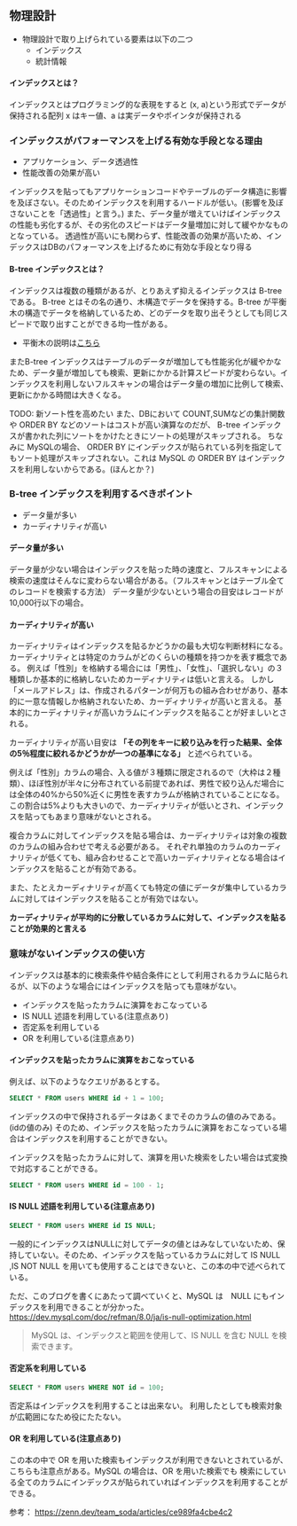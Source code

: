 ## 物理設計
- 物理設計で取り上げられている要素は以下の二つ
  - インデックス
  - 統計情報

#### インデックスとは？
インデックスとはプログラミング的な表現をすると (x, a)という形式でデータが保持される配列
x はキー値、a は実データやポインタが保持される

### インデックスがパフォーマンスを上げる有効な手段となる理由
- アプリケーション、データ透過性
- 性能改善の効果が高い

インデックスを貼ってもアプリケーションコードやテーブルのデータ構造に影響を及ぼさない。そのためインデックスを利用するハードルが低い。(影響を及ぼさないことを「透過性」と言う。)
また、データ量が増えていけばインデックスの性能も劣化するが、その劣化のスピードはデータ量増加に対して緩やかなものとなっている。
透過性が高いにも関わらず、性能改善の効果が高いため、インデックスはDBのパフォーマンスを上げるために有効な手段となり得る

#### B-tree インデックスとは？
インデックスは複数の種類があるが、とりあえず抑えるインデックスは B-tree である。
B-tree とはその名の通り、木構造でデータを保持する。B-tree が平衡木の構造でデータを格納しているため、どのデータを取り出そうとしても同じスピードで取り出すことができる均一性がある。
* 平衡木の説明は[こちら](https://the-simple.jp/what-is-a-balanced-tree-a-title-that-explains-the-basic-concept-of-data-structures-in-an-easy-to-understand-manner)

またB-tree インデックスはテーブルのデータが増加しても性能劣化が緩やかなため、データ量が増加しても検索、更新にかかる計算スピードが変わらない。インデックスを利用しないフルスキャンの場合はデータ量の増加に比例して検索、更新にかかる時間は大きくなる。

TODO: 新ソート性を高めたい
また、DBにおいて COUNT,SUMなどの集計関数 や ORDER BY などのソートはコストが高い演算なのだが、 B-tree インデックスが書かれた列にソートをかけたときにソートの処理がスキップされる。
ちなみに MySQLの場合、 ORDER BY にインデックスが貼られている列を指定してもソート処理がスキップされない。これは MySQL の ORDER BY はインデックスを利用しないからである。(ほんとか？)

### B-tree インデックスを利用するべきポイント
- データ量が多い
- カーディナリティが高い

#### データ量が多い
データ量が少ない場合はインデックスを貼った時の速度と、フルスキャンによる検索の速度はそんなに変わらない場合がある。（フルスキャンとはテーブル全てのレコードを検索する方法）
データ量が少ないという場合の目安はレコードが10,000行以下の場合。

#### カーディナリティが高い

カーディナリティはインデックスを貼るかどうかの最も大切な判断材料になる。カーディナリティとは特定のカラムがどのくらいの種類を持つかを表す概念である。
例えば「性別」を格納する場合には「男性」、「女性」、「選択しない」の３種類しか基本的に格納しないためカーディナリティは低いと言える。
しかし「メールアドレス」は、作成されるパターンが何万もの組み合わせがあり、基本的に一意な情報しか格納されないため、カーディナリティが高いと言える。
基本的にカーディナリティが高いカラムにインデックスを貼ることが好ましいとされる。

カーディナリティが高い目安は **「その列をキーに絞り込みを行った結果、全体の5％程度に絞れるかどうかが一つの基準になる」** と述べられている。

例えば「性別」カラムの場合、入る値が３種類に限定されるので（大枠は２種類）、ほぼ性別が半々に分布されている前提であれば、男性で絞り込んだ場合には全体の40%から50%近くに男性を表すカラムが格納されていることになる。この割合は5%よりも大きいので、カーディナリティが低いとされ、インデックスを貼ってもあまり意味がないとされる。

複合カラムに対してインデックスを貼る場合は、カーディナリティは対象の複数のカラムの組み合わせで考える必要がある。
それぞれ単独のカラムのカーディナリティが低くても、組み合わせることで高いカーディナリティとなる場合はインデックスを貼ることが有効である。

また、たとえカーディナリティが高くても特定の値にデータが集中しているカラムに対してはインデックスを貼ることが有効ではない。

**カーディナリティが平均的に分散しているカラムに対して、インデックスを貼ることが効果的と言える**

### 意味がないインデックスの使い方

インデックスは基本的に検索条件や結合条件にとして利用されるカラムに貼られるが、以下のような場合にはインデックスを貼っても意味がない。

- インデックスを貼ったカラムに演算をおこなっている
- IS NULL 述語を利用している(注意点あり)
- 否定系を利用している
- OR を利用している(注意点あり)


#### インデックスを貼ったカラムに演算をおこなっている

例えば、以下のようなクエリがあるとする。

```sql
SELECT * FROM users WHERE id + 1 = 100;
```

インデックスの中で保持されるデータはあくまでそのカラムの値のみである。(idの値のみ)
そのため、インデックスを貼ったカラムに演算をおこなっている場合はインデックスを利用することができない。

インデックスを貼ったカラムに対して、演算を用いた検索をしたい場合は式変換で対応することができる。

```sql
SELECT * FROM users WHERE id = 100 - 1;
```

#### IS NULL 述語を利用している(注意点あり)

```sql
SELECT * FROM users WHERE id IS NULL;
```

一般的にインデックスはNULLに対してデータの値とはみなしていないため、保持していない。そのため、インデックスを貼っているカラムに対して IS NULL ,IS NOT NULL を用いても使用することはできないと、この本の中で述べられている。

ただ、このブログを書くにあたって調べていくと、MySQL は　NULL にもインデックスを利用できることが分かった。
https://dev.mysql.com/doc/refman/8.0/ja/is-null-optimization.html

> MySQL は、インデックスと範囲を使用して、IS NULL を含む NULL を検索できます。

#### 否定系を利用している

```sql
SELECT * FROM users WHERE NOT id = 100;
```
否定系はインデックスを利用することは出来ない。
利用したとしても検索対象が広範囲になため役にたたない。


#### OR を利用している(注意点あり)

この本の中で OR を用いた検索もインデックスが利用できないとされているが、こちらも注意点がある。MySQL の場合は、OR を用いた検索でも 検索にしている全てのカラムにインデックスが貼られていればインデックスを利用することができる。

参考： https://zenn.dev/team_soda/articles/ce989fa4cbe4c2